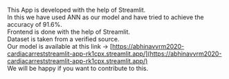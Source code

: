 This App is developed with the help of Streamlit.  
In this we have used ANN as our model and have tried to achieve the accuracy of 91.6%.  
Frontend is done with the help of Streamlit.  
Dataset is taken from a verified source.  
Our model is available at this link -> [https://abhinavvrm2020-cardiacarreststreamlit-app-rk1cpx.streamlit.app/](https://abhinavvrm2020-cardiacarreststreamlit-app-rk1cpx.streamlit.app/)  
We will be happy if you want to contribute to this.
